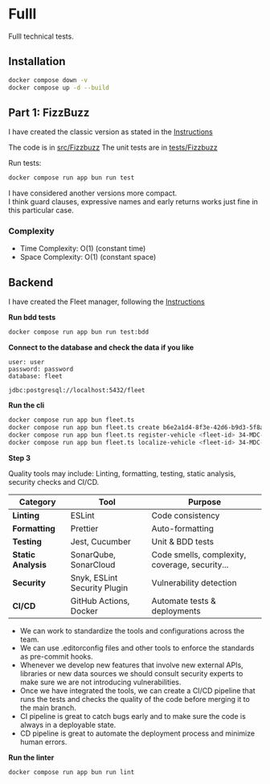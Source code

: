 # Fulll

Fulll technical tests.

## Installation

```bash
docker compose down -v
docker compose up -d --build 
```

## Part 1: FizzBuzz

I have created the classic version as stated in
the [Instructions](https://github.com/fulll/hiring/blob/master/Algo/fizzbuzz.md)

The code is in [src/Fizzbuzz](src/Fizzbuzz)
The unit tests are in [tests/Fizzbuzz](tests/Fizzbuzz)

Run tests:

```bash
docker compose run app bun run test
```

I have considered another versions more compact.  
I think guard clauses, expressive names and early returns works just fine in this particular case.

### Complexity

- Time Complexity: O(1) (constant time)
- Space Complexity: O(1) (constant space)

## Backend

I have created the Fleet manager, following
the [Instructions](https://github.com/fulll/hiring/blob/master/Backend/ddd-and-cqrs-intermediare-senior.md)

**Run bdd tests**

```bash
docker compose run app bun run test:bdd
```

**Connect to the database and check the data if you like**

```
user: user
password: password
database: fleet

jdbc:postgresql://localhost:5432/fleet
```

**Run the cli**

```bash
docker compose run app bun fleet.ts
docker compose run app bun fleet.ts create b6e2a1d4-8f3e-42d6-b9d3-5f8a3c7e4b12
docker compose run app bun fleet.ts register-vehicle <fleet-id> 34-MDC-56
docker compose run app bun fleet.ts localize-vehicle <fleet-id> 34-MDC-56 37.7749 -122.4194 15.7
```

**Step 3**

Quality tools may include: Linting, formatting, testing, static analysis, security checks and CI/CD.

| Category            | Tool                         | Purpose                                        |
|---------------------|------------------------------|------------------------------------------------|
| **Linting**         | ESLint                       | Code consistency                               |
| **Formatting**      | Prettier                     | Auto-formatting                                |
| **Testing**         | Jest, Cucumber               | Unit & BDD tests                               |
| **Static Analysis** | SonarQube, SonarCloud        | Code smells, complexity, coverage, security... |
| **Security**        | Snyk, ESLint Security Plugin | Vulnerability detection                        |
| **CI/CD**           | GitHub Actions, Docker       | Automate tests & deployments                   |

- We can work to standardize the tools and configurations across the team. 
- We can use .editorconfig files and other tools to enforce the standards as pre-commit hooks.
- Whenever we develop new features that involve new external APIs, libraries or new data sources we should consult security experts to make sure we are not introducing vulnerabilities.
- Once we have integrated the tools, we can create a CI/CD pipeline that runs the tests and checks the quality of the code before merging it to the main branch.
- CI pipeline is great to catch bugs early and to make sure the code is always in a deployable state.
- CD pipeline is great to automate the deployment process and minimize human errors.

**Run the linter**

```bash
docker compose run app bun run lint
```
